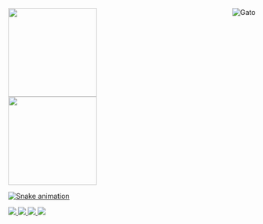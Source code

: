  <div>
  <a href="https://github.com/GabrielRosaS2">
  <img height="180em" src="https://github-readme-stats.vercel.app/api?username=GabrielRosaS2&show_icons=true&theme=midnight-purple&include_all_commits=true&count_private=true"/><img align="right" alt="Gato" src="https://cdn.discordapp.com/attachments/842552722648727573/875979377765126144/gato-fiesta.gif"><br>
  <img height="180em" src="https://github-readme-stats.vercel.app/api/top-langs/?username=GabrielRosa&layout=compact&langs_count=7&theme=midnight-purple"/>
</div>
 
   ![Snake animation](https://github.com/GabrielRosaS2/GabrielRosaS2/blob/main/.github/workflows/cobrinha.yml)
 
 <div>
  <a href="https://www.instagram.com/gabrielrosa_s2/"><img src="https://img.shields.io/badge/Instagram-E4405F?style=for-the-badge&logo=instagram&logoColor=white">
  <a href=""><img src="https://img.shields.io/badge/Gmail-D14836?style=for-the-badge&logo=gmail&logoColor=white">
  <a href=""><img src="https://img.shields.io/badge/Discord-7289DA?style=for-the-badge&logo=discord&logoColor=white">
  <a href="https://www.linkedin.com/in/gabriel-bernardo-3535b4277/"><img src="https://img.shields.io/badge/LinkedIn-0077B5?style=for-the-badge&logo=linkedin&logoColor=white">
 </div>
